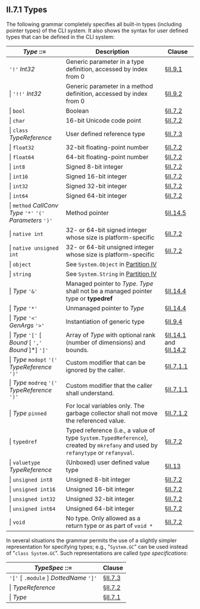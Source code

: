 ## II.7.1 Types

The following grammar completely specifies all built-in types (including pointer types) of the CLI system. It also shows the syntax for user defined types that can be defined in the CLI system: 

 *Type* ::= | Description | Clause
 ---- | ---- | ----
 `'!'` _Int32_ | Generic parameter in a type definition, accessed by index from 0 | §[II.9.1](ii.9.1-generic-type-definitions.md)
 \| `'!!'` _Int32_ | Generic parameter in a method definition, accessed by index from 0 | §[II.9.2](ii.9.2-generics-and-recursive-inheritance-graphs.md)
 \| `bool` | Boolean | §[II.7.2](ii.7.2-built-in-types.md)
 \| `char` | 16-bit Unicode code point | §[II.7.2](ii.7.2-built-in-types.md)
 \| `class` _TypeReference_ | User defined reference type | §[II.7.3](ii.7.3-references-to-user-defined-types-typereference.md)
 \| `float32` | 32-bit floating-point number | §[II.7.2](ii.7.2-built-in-types.md)
 \| `float64` | 64-bit floating-point number | §[II.7.2](ii.7.2-built-in-types.md)
 \| `int8` | Signed 8-bit integer | §[II.7.2](ii.7.2-built-in-types.md)
 \| `int16` | Signed 16-bit integer | §[II.7.2](ii.7.2-built-in-types.md)
 \| `int32` | Signed 32-bit integer | §[II.7.2](ii.7.2-built-in-types.md)
 \| `int64` | Signed 64-bit integer | §[II.7.2](ii.7.2-built-in-types.md)
 \| `method` _CallConv_ _Type_ `'*'` `'('` _Parameters_ `')'` | Method pointer | §[II.14.5](ii.14.5-method-pointers.md)
 \| `native int` | 32- or 64-bit signed integer whose size is platform-specific | §[II.7.2](ii.7.2-built-in-types.md)
 \| `native unsigned int` | 32- or 64-bit unsigned integer whose size is platform-specific | §[II.7.2](ii.7.2-built-in-types.md)
 \| `object` | See `System.Object` in [Partition IV](#todo-missing-hyperlink) | &nbsp;
 \| `string` | See `System.String` in [Partition IV](#todo-missing-hyperlink) | &nbsp;
 \| _Type_ `'&'` | Managed pointer to _Type_. _Type_ shall not be a managed pointer type or **typedref** | §[II.14.4](ii.14.4-pointer-types.md)
 \| *Type* `'*'` | Unmanaged pointer to *Type* | §[II.14.4](ii.14.4-pointer-types.md)
 \| *Type* `'<'` *GenArgs* `'>'` | Instantiation of generic type | §[II.9.4](ii.9.4-instantiating-generic-types.md)
 \| _Type_ `'['` [ *Bound* [ `','` *Bound* ]*] `']'` | Array of _Type_ with optional rank (number of dimensions) and bounds. | §[II.14.1](ii.14.1-vectors.md) and §[II.14.2](#todo-missing-hyperlink)
 \| _Type_ `modopt` `'('` _TypeReference_ `')'` | Custom modifier that can be ignored by the caller. | §[II.7.1.1](ii.7.1.1-modreq-and-modopt.md)
 \| _Type_ `modreq` `'('` _TypeReference_ `')'` | Custom modifier that the caller shall understand. | §[II.7.1.1](ii.7.1.1-modreq-and-modopt.md)
 \| _Type_ `pinned` | For local variables only. The garbage collector shall not move the referenced value. | §[II.7.1.2](ii.7.1.2-pinned.md)
 \| `typedref` | Typed reference (i.e., a value of type `System.TypedReference`), created by `mkrefany` and used by `refanytype` or `refanyval`. | §[II.7.2](ii.7.2-built-in-types.md)
 \| `valuetype` _TypeReference_ | (Unboxed) user defined value type | §[II.13](ii.13-semantics-of-value-types.md)
 \| `unsigned int8` | Unsigned 8-bit integer | §[II.7.2](ii.7.2-built-in-types.md)
 \| `unsigned int16` | Unsigned 16-bit integer | §[II.7.2](ii.7.2-built-in-types.md)
 \| `unsigned int32` | Unsigned 32-bit integer | §[II.7.2](ii.7.2-built-in-types.md)
 \| `unsigned int64` | Unsigned 64-bit integer | §[II.7.2](ii.7.2-built-in-types.md)
 \| `void` | No type. Only allowed as a return type or as part of `void *` | §[II.7.2](ii.7.2-built-in-types.md)

In several situations the grammar permits the use of a slightly simpler representation for specifying types; e.g., "`System.GC`" can be used instead of  "`class System.GC`". Such representations are called *type specifications*: 

 _TypeSpec_ ::= | Clause
 ---- | ----
 `'['` [ `.module` ] *DottedName* `']'` | §[II.7.3](ii.7.3-references-to-user-defined-types-typereference.md)
 \| _TypeReference_ | §[II.7.2](ii.7.2-built-in-types.md)
 \| _Type_ | §[II.7.1](ii.7.1-types.md)